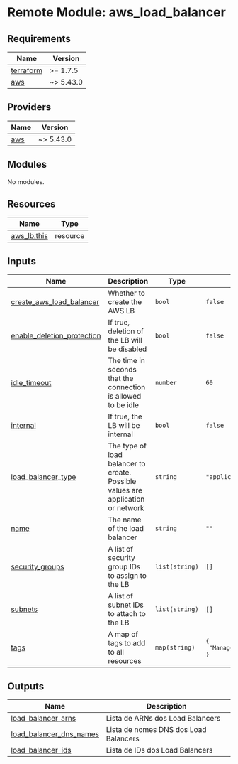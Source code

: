 # Remote Module: aws_load_balancer

## Requirements

| Name | Version |
|------|---------|
| <a name="requirement_terraform"></a> [terraform](#requirement\_terraform) | >= 1.7.5 |
| <a name="requirement_aws"></a> [aws](#requirement\_aws) | ~> 5.43.0 |

## Providers

| Name | Version |
|------|---------|
| <a name="provider_aws"></a> [aws](#provider\_aws) | ~> 5.43.0 |

## Modules

No modules.

## Resources

| Name | Type |
|------|------|
| [aws_lb.this](https://registry.terraform.io/providers/hashicorp/aws/latest/docs/resources/lb) | resource |

## Inputs

| Name | Description | Type | Default | Required |
|------|-------------|------|---------|:--------:|
| <a name="input_create_aws_load_balancer"></a> [create\_aws\_load\_balancer](#input\_create\_aws\_load\_balancer) | Whether to create the AWS LB | `bool` | `false` | no |
| <a name="input_enable_deletion_protection"></a> [enable\_deletion\_protection](#input\_enable\_deletion\_protection) | If true, deletion of the LB will be disabled | `bool` | `false` | no |
| <a name="input_idle_timeout"></a> [idle\_timeout](#input\_idle\_timeout) | The time in seconds that the connection is allowed to be idle | `number` | `60` | no |
| <a name="input_internal"></a> [internal](#input\_internal) | If true, the LB will be internal | `bool` | `false` | no |
| <a name="input_load_balancer_type"></a> [load\_balancer\_type](#input\_load\_balancer\_type) | The type of load balancer to create. Possible values are application or network | `string` | `"application"` | no |
| <a name="input_name"></a> [name](#input\_name) | The name of the load balancer | `string` | `""` | no |
| <a name="input_security_groups"></a> [security\_groups](#input\_security\_groups) | A list of security group IDs to assign to the LB | `list(string)` | `[]` | no |
| <a name="input_subnets"></a> [subnets](#input\_subnets) | A list of subnet IDs to attach to the LB | `list(string)` | `[]` | no |
| <a name="input_tags"></a> [tags](#input\_tags) | A map of tags to add to all resources | `map(string)` | <pre>{<br>  "ManagedBy": "Terraform"<br>}</pre> | no |

## Outputs

| Name | Description |
|------|-------------|
| <a name="output_load_balancer_arns"></a> [load\_balancer\_arns](#output\_load\_balancer\_arns) | Lista de ARNs dos Load Balancers |
| <a name="output_load_balancer_dns_names"></a> [load\_balancer\_dns\_names](#output\_load\_balancer\_dns\_names) | Lista de nomes DNS dos Load Balancers |
| <a name="output_load_balancer_ids"></a> [load\_balancer\_ids](#output\_load\_balancer\_ids) | Lista de IDs dos Load Balancers |
